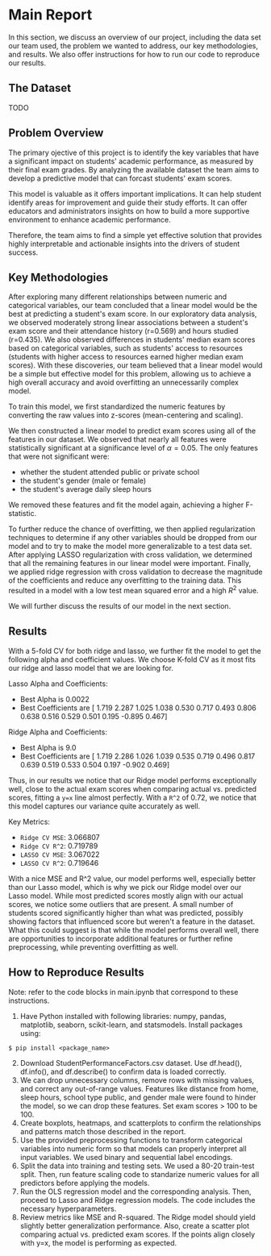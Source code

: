 # Main Report

In this section, we discuss an overview of our project, including the data set our team used, the problem we wanted to address, our key methodologies, and results.
We also offer instructions for how to run our code to reproduce our results.

## The Dataset

TODO

## Problem Overview

The primary ojective of this project is to identify the key variables that have a significant impact on students' academic performance, as measured by their final exam grades. By analyzing the available dataset the team aims to develop a predictive model that can forcast students' exam scores.

This model is valuable as it offers important implications. It can help student identify areas for improvement and guide their study efforts. It can offer educators and administrators insights on how to build a more supportive environment to enhance academic performance.

Therefore, the team aims to find a simple yet effective solution that provides highly interpretable and actionable insights into the drivers of student success. 

## Key Methodologies

After exploring many different relationships between numeric and categorical variables, our team concluded that a linear model would be the best at predicting a student's exam score.
In our exploratory data analysis, we observed moderately strong linear associations between a student's exam score and their attendance history (r=0.569) and hours studied (r=0.435).
We also observed differences in students' median exam scores based on categorical variables, such as students' access to resources (students with higher access to resources earned higher median exam scores).
With these discoveries, our team believed that a linear model would be a simple but effective model for this problem, allowing us to achieve a high overall accuracy and avoid overfitting an unnecessarily complex model.

To train this model, we first standardized the numeric features by converting the raw values into z-scores (mean-centering and scaling).

We then constructed a linear model to predict exam scores using all of the features in our dataset.
We observed that nearly all features were statistically significant at a significance level of $\alpha = 0.05$.
The only features that were not significant were:

* whether the student attended public or private school
* the student's gender (male or female)
* the student's average daily sleep hours

We removed these features and fit the model again, achieving a higher F-statistic.

To further reduce the chance of overfitting, we then applied regularization techniques to determine if any other variables should be dropped from our model and to try to make the model more generalizable to a test data set.
After applying LASSO regularization with cross validation, we determined that all the remaining features in our linear model were important.
Finally, we applied ridge regression with cross validation to decrease the magnitude of the coefficients and reduce any overfitting to the training data.
This resulted in a model with a low test mean squared error and a high $R^2$ value.

We will further discuss the results of our model in the next section.

## Results

With a 5-fold CV for both ridge and lasso, we further fit the model to get the following alpha and coefficient values. We choose K-fold CV as it most fits our ridge and lasso model that we are looking for.

Lasso Alpha and Coefficients:
* Best Alpha is $0.0022$
* Best Coefficients are [ 1.719  2.287  1.025  1.038   0.530  0.717  0.493  0.806  0.638  0.516  0.529  0.501  0.195 -0.895  0.467]

Ridge Alpha and Coefficients:
* Best Alpha is 9.0
* Best Coefficients are [ 1.719  2.286  1.026  1.039  0.535   0.719  0.496  0.817  0.639  0.519  0.533  0.504 0.197 -0.902  0.469]
  
Thus, in our results we notice that our Ridge model performs exceptionally well, close to the actual exam scores when comparing actual vs. predicted scores, fitting a `y=x` line almost perfectly. With a `R^2` of 0.72, we notice that this model captures our variance quite accurately as well.

Key Metrics:
* `Ridge CV MSE`: 3.066807
* `Ridge CV R^2`: 0.719789
* `LASSO CV MSE`: 3.067022
* `LASSO CV R^2`: 0.719646

With a nice MSE and R^2 value, our model performs well, especially better than our Lasso model, which is why we pick our Ridge model over our Lasso model. While most predicted scores mostly align with our actual scores, we notice some outliers that are present. A small number of students scored significantly higher than what was predicted, possibly showing factors that influenced score but weren't a feature in the dataset. What this could suggest is that while the model performs overall well, there are opportunities to incorporate additional features or further refine preprocessing, while preventing overfitting as well.

## How to Reproduce Results

Note: refer to the code blocks in main.ipynb that correspond to these instructions.

1. Have Python installed with following libraries: numpy, pandas, matplotlib, seaborn, scikit-learn, and statsmodels. Install packages using:
```
$ pip install <package_name>
```
2. Download StudentPerformanceFactors.csv dataset. Use df.head(), df.info(), and df.describe() to confirm data is loaded correctly.
3. We can drop unnecessary columns, remove rows with missing values, and correct any out-of-range values. Features like distance from home, sleep hours, school type public, and gender male were found to hinder the model, so we can drop these features. Set exam scores > 100 to be 100.
4. Create boxplots, heatmaps, and scatterplots to confirm the relationships and patterns match those described in the report.
5. Use the provided preprocessing functions to transform categorical variables into numeric form so that models can properly interpret all input variables. We used binary and sequential label encodings.
6. Split the data into training and testing sets. We used a 80-20 train-test split. Then, run feature scaling code to standarize numeric values for all predictors before applying the models.
7. Run the OLS regression model and the corresponding analysis. Then, proceed to Lasso and Ridge regression models. The code includes the necessary hyperparameters.
8. Review metrics like MSE and R-squared. The Ridge model should yield slightly better generalization performance. Also, create a scatter plot comparing actual vs. predicted exam scores. If the points align closely with y=x, the model is performing as expected.
